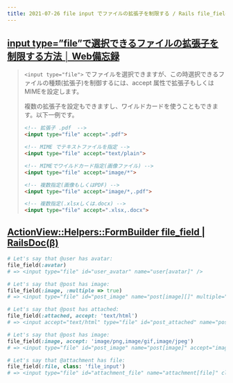 ```yaml
---
title: 2021-07-26 file input でファイルの拡張子を制限する / Rails file_field
---
```


## [input type=”file”で選択できるファイルの拡張子を制限する方法 │ Web備忘録](https://webbibouroku.com/Blog/Article/html5-file-accept)

> `<input type="file">` でファイルを選択できますが、この時選択できるファイルの種類(拡張子)を制御するには、accept 属性で拡張子もしくはMIMEを設定します。
> 
> 複数の拡張子を設定もできますし、ワイルドカードを使うこともできます。以下一例です。
> 
> 
> ```html
> <!-- 拡張子 .pdf  -->
> <input type="file" accept=".pdf">
> 
> <!-- MIME でテキストファイルを指定 -->
> <input type="file" accept="text/plain">
> 
> <!-- MIMEでワイルドカード指定(画像ファイル) -->
> <input type="file" accept="image/*">
> 
> <!-- 複数指定(画像もしくはPDF) -->
> <input type="file" accept="image/*,.pdf">
> 
> <!-- 複数指定(.xlsxしくは.docx) -->
> <input type="file" accept=".xlsx,.docx">
> ```

## [ActionView::Helpers::FormBuilder file_field | RailsDoc(β)](https://railsdoc.github.io/classes/ActionView/Helpers/FormBuilder.html#method-i-file_field)

```rb
# Let's say that @user has avatar:
file_field(:avatar)
# => <input type="file" id="user_avatar" name="user[avatar]" />

# Let's say that @post has image:
file_field(:image, :multiple => true)
# => <input type="file" id="post_image" name="post[image][]" multiple="multiple" />

# Let's say that @post has attached:
file_field(:attached, accept: 'text/html')
# => <input accept="text/html" type="file" id="post_attached" name="post[attached]" />

# Let's say that @post has image:
file_field(:image, accept: 'image/png,image/gif,image/jpeg')
# => <input type="file" id="post_image" name="post[image]" accept="image/png,image/gif,image/jpeg" />

# Let's say that @attachment has file:
file_field(:file, class: 'file_input')
# => <input type="file" id="attachment_file" name="attachment[file]" class="file_input" />
```
